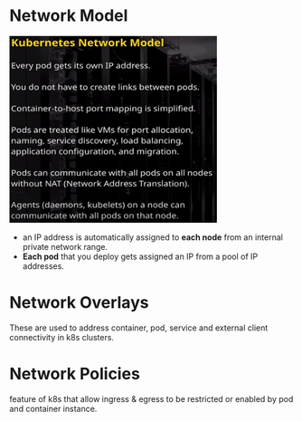 # Network Model
![Network Model](https://github.com/SunnyOswal/prep/blob/master/images/k8s-network-model.PNG)

+ an IP address is automatically assigned to **each node** from an internal private network range.
+ **Each pod** that you deploy gets assigned an IP from a pool of IP addresses.


# Network Overlays
These are used to address container, pod, service and external client connectivity in k8s clusters.

# Network Policies
feature of k8s that allow ingress & egress to be restricted or enabled by pod and container instance.
